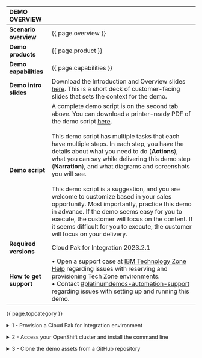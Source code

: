 <span id="place1"></span>

<span id="top"></span>

| **DEMO OVERVIEW** | | 
| :---         | :--- |
| **Scenario overview** | {{ page.overview }} |
| **Demo products** | {{ page.product }} |
| **Demo capabilities** | {{ page.capabilities }} |
| **Demo intro slides** | Download the Introduction and Overview slides <a href="{{ page.boxIntroPresentationUrl }}" target="_blank" rel="noreferrer">here</a>. This is a short deck of customer-facing slides that sets the context for the demo. |
| **Demo script** | A complete demo script is on the second tab above. You can download a printer-ready PDF of the demo script <a href="{{ page.boxPdfScript }}" target="_blank" rel="noreferrer">here</a>.<br/><br/> This demo script has multiple tasks that each have multiple steps. In each step, you have the details about what you need to do (**Actions**), what you can say while delivering this demo step (**Narration**), and what diagrams and screenshots you will see.<br/><br/>This demo script is a suggestion, and you are welcome to customize based in your sales opportunity. Most importantly, practice this demo in advance. If the demo seems easy for you to execute, the customer will focus on the content. If it seems difficult for you to execute, the customer will focus on your delivery. |
| **Required versions** | Cloud Pak for Integration 2023.2.1 |
| **How to get support** | • Open a support case at <a href="https://techzone.ibm.com/help" target="_blank" rel="noreferrer">IBM Technology Zone Help</a> regarding issues with reserving and provisioning Tech Zone environments.<br/>• Contact <a href="https://ibm-cloud.slack.com/archives/C0216F39ACU" target="_blank" rel="noreferrer">#platinumdemos-automation-support</a> regarding issues with setting up and running this demo. |

{{ page.topcategory }}

<details markdown="1">

<summary>1 - Provision a Cloud Pak for Integration environment</summary>

To provision your Cloud Pak for Integration environment, follow these steps: <br/>

1. To reserve a preinstalled Cloud Pak for Integration (CP4I) cluster on Red Hat OpenShift, go <a href="https://techzone.ibm.com/my/reservations/create/6430260cd7e2100017627406" target="_blank" rel="noreferrer">here</a>. Select if you prefer to make a reservation now or schedule for later. 
<br/><img src="../integration/images/prep-image001.png" width="800" />
<br/>

2. If you do not have a sales opportunity, select the purpose **Practice / Self-Education** (1) for a 2-day reservation (which can be extended without any approvals to 6 days) and fill in the **Purpose description** (2).
<br/><img src="../integration/images/prep-image002.png" width="800" />
<br/>

3. Select the **Preferred Geography**.
<br/><img src="../integration/images/prep-image003.png" width="800" />
<br/>

4. Several additional fields will appear, the defaults can remain. Scroll down and click **Submit**.
<br/><img src="../integration/images/prep-image004.png" width="800" />
<br/>

5. You will receive several emails as the provisioning process continues. You should expect the final email to be sent after 2-3 hours. The final email should look similar to the following.
<br/><img src="../integration/images/prep-image005.png" width="800" />
<br/>

**[Go to top](#top)**

<br/><br/>

</details>

<span id="AccessOpenShift"></span>

<details markdown="1">

<summary>2 - Access your OpenShift cluster and install the command line</summary>


In this section, you access your OpenShift cluster and install the OpenShift command line tool. 

1. Open the **PakInstaller Portal** link that was included in the final email.
<br/><img src="../integration/images/prep-image101.png" width="800" />
<br/>

2. Navigate to the **OpenShift Console** tab.
<br/><img src="../integration/images/prep-image102.png" width="800" />
<br/>

3. Scroll down and open the **OpenShift Web Console** link (1) using **kubeadmin** as the username and **password** (2) shown.
<br/><img src="../integration/images/prep-image103.png" width="800" />
<br/>

4. On the web console page, click **?** (1), and select **Command line tools** (2).
<br/><img src="../integration/images/prep-image104.png" width="800" />
<br/>

5. Follow the links to install the OpenShift Command Line Interface (CLI) for your Operating System.
<br/><img src="../integration/images/prep-image105.png" width="800" />
<br/>

6. To configure the command line on your machine, copy and run the **OC Login command**.
<br/><img src="../integration/images/prep-image106-1.png" width="800" />
<br/><img src="../integration/images/prep-image106-2.png" width="800" />

You have successfully configured the Openshift command line on your machine.

<br/>

**[Go to top](#top)**

<br/><br/>

</details>

<span id="cloneGitHub"></span>

<details markdown="1">

<summary>3 - Clone the demo assets from a GitHub repository</summary>

To copy the repository you will need to have the Git CLI on your machine. If you don’t have it, follow the installation steps described in this page, based on your operating system.


1. To download the scripts to run the demo, create a directory, and from there run the following command:

   ```git clone {{ page.gitHubUrl }}```

   <br/>

2. Change to the new {{ page.gitHubDir }} directory:
   
   ```cd {{ page.gitHubDir }}```

   <br/>

**[Go to top](#top)**

<br/><br/>

</details>